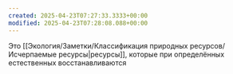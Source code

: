 ```yaml
---
created: 2025-04-23T07:27:33.3333+00:00
modified: 2025-04-23T07:28:08.088+00:00
---
```

Это [[Экология/Заметки/Классификация природных ресурсов/Исчерпаемые ресурсы|ресурсы]], которые при определённых естественных восстанавливаются